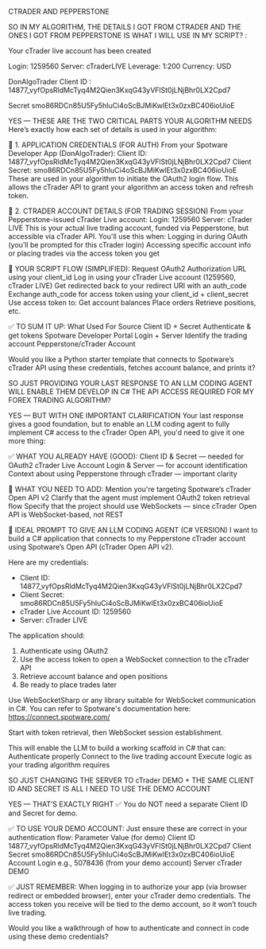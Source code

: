 CTRADER AND PEPPERSTONE


SO IN MY ALGORITHM, THE DETAILS I GOT FROM CTRADER AND THE ONES I GOT FROM PEPPERSTONE IS WHAT I WILL USE IN MY SCRIPT? :

Your cTrader live account has been created

Login: 1259560
Server: cTraderLIVE
Leverage: 1:200
Currency: USD

DonAlgoTrader
Client ID :
14877_vyfOpsRldMcTyq4M2Qien3KxqG43yVFlSt0jLNjBhr0LX2Cpd7

Secret
smo86RDCn85U5Fy5hIuCi4oScBJMiKwlEt3x0zxBC406ioUioE


YES — THESE ARE THE TWO CRITICAL PARTS YOUR ALGORITHM NEEDS
Here’s exactly how each set of details is used in your algorithm:

🔑 1. APPLICATION CREDENTIALS (FOR AUTH)
From your Spotware Developer App (DonAlgoTrader):
Client ID:
14877_vyfOpsRldMcTyq4M2Qien3KxqG43yVFlSt0jLNjBhr0LX2Cpd7
Client Secret:
smo86RDCn85U5Fy5hIuCi4oScBJMiKwlEt3x0zxBC406ioUioE
These are used in your algorithm to initiate the OAuth2 login flow.
This allows the cTrader API to grant your algorithm an access token and refresh token.

👤 2. CTRADER ACCOUNT DETAILS (FOR TRADING SESSION)
From your Pepperstone-issued cTrader Live account:
Login: 1259560
Server: cTrader LIVE
This is your actual live trading account, funded via Pepperstone, but accessible via cTrader API.
You'll use this when:
Logging in during OAuth (you’ll be prompted for this cTrader login)
Accessing specific account info or placing trades via the access token you get

🧠 YOUR SCRIPT FLOW (SIMPLIFIED):
Request OAuth2 Authorization URL using your client_id
Log in using your cTrader Live account (1259560, cTrader LIVE)
Get redirected back to your redirect URI with an auth_code
Exchange auth_code for access token using your client_id + client_secret
Use access token to:
Get account balances
Place orders
Retrieve positions, etc.

✅ TO SUM IT UP:
What
Used For
Source
Client ID + Secret
Authenticate & get tokens
Spotware Developer Portal
Login + Server
Identify the trading account
Pepperstone/cTrader Account

Would you like a Python starter template that connects to Spotware’s cTrader API using these credentials, fetches account balance, and prints it?


SO JUST PROVIDING YOUR LAST RESPONSE TO AN LLM CODING AGENT WILL ENABLE THEM DEVELOP IN C# THE API ACCESS REQUIRED FOR MY FOREX TRADING ALGORITHM?


YES — BUT WITH ONE IMPORTANT CLARIFICATION
Your last response gives a good foundation, but to enable an LLM coding agent to fully implement C# access to the cTrader Open API, you'd need to give it one more thing:

✅ WHAT YOU ALREADY HAVE (GOOD):
Client ID & Secret — needed for OAuth2
cTrader Live Account Login & Server — for account identification
Context about using Pepperstone through cTrader — important clarity

🔧 WHAT YOU NEED TO ADD:
Mention you're targeting Spotware’s cTrader Open API v2
Clarify that the agent must implement OAuth2 token retrieval flow
Specify that the project should use WebSockets — since cTrader Open API is WebSocket-based, not REST

🔄 IDEAL PROMPT TO GIVE AN LLM CODING AGENT (C# VERSION)
I want to build a C# application that connects to my Pepperstone cTrader account using Spotware’s Open API (cTrader Open API v2).

Here are my credentials:

- Client ID: 14877_vyfOpsRldMcTyq4M2Qien3KxqG43yVFlSt0jLNjBhr0LX2Cpd7
- Client Secret: smo86RDCn85U5Fy5hIuCi4oScBJMiKwlEt3x0zxBC406ioUioE
- cTrader Live Account ID: 1259560
- Server: cTrader LIVE

The application should:
1. Authenticate using OAuth2
2. Use the access token to open a WebSocket connection to the cTrader API
3. Retrieve account balance and open positions
4. Be ready to place trades later

Use WebSocketSharp or any library suitable for WebSocket communication in C#. You can refer to Spotware's documentation here: https://connect.spotware.com/

Start with token retrieval, then WebSocket session establishment.

This will enable the LLM to build a working scaffold in C# that can:
Authenticate properly
Connect to the live trading account
Execute logic as your trading algorithm requires



SO JUST CHANGING THE SERVER TO cTrader DEMO + THE SAME CLIENT ID AND SECRET IS ALL I NEED TO USE THE DEMO ACCOUNT

YES — THAT’S EXACTLY RIGHT ✅
You do NOT need a separate Client ID and Secret for demo.

✅ TO USE YOUR DEMO ACCOUNT:
Just ensure these are correct in your authentication flow:
Parameter
Value (for demo)
Client ID
14877_vyfOpsRldMcTyq4M2Qien3KxqG43yVFlSt0jLNjBhr0LX2Cpd7
Client Secret
smo86RDCn85U5Fy5hIuCi4oScBJMiKwlEt3x0zxBC406ioUioE
Account Login
e.g., 5078436 (from your demo account)
Server
cTrader DEMO

✅ JUST REMEMBER:
When logging in to authorize your app (via browser redirect or embedded browser), enter your cTrader demo credentials.
The access token you receive will be tied to the demo account, so it won’t touch live trading.

Would you like a walkthrough of how to authenticate and connect in code using these demo credentials?
